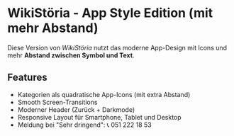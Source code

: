 # WikiStöria - App Style Edition (mit mehr Abstand)

Diese Version von *WikiStöria* nutzt das moderne App-Design mit Icons und mehr **Abstand zwischen Symbol und Text**.

## Features
- Kategorien als quadratische App-Icons (mit extra Abstand)
- Smooth Screen-Transitions
- Moderner Header (Zurück + Darkmode)
- Responsive Layout für Smartphone, Tablet und Desktop
- Meldung bei "Sehr dringend": 📞 051 222 18 53
